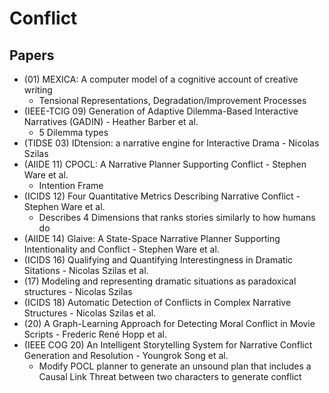 # Conflict

## Papers
* (01) MEXICA: A computer model of a cognitive account of creative writing
  + Tensional Representations, Degradation/Improvement Processes
* (IEEE-TCIG 09) Generation of Adaptive Dilemma-Based Interactive Narratives (GADIN) - Heather Barber et al.
  + 5 Dilemma types
* (TIDSE 03) IDtension: a narrative engine for Interactive Drama - Nicolas Szilas
* (AIIDE 11) CPOCL: A Narrative Planner Supporting Conflict - Stephen Ware et al.
  + Intention Frame
* (ICIDS 12) Four Quantitative Metrics Describing Narrative Conflict - Stephen Ware et al.
  + Describes 4 Dimensions that ranks stories similarly to how humans do
* (AIIDE 14) Glaive: A State-Space Narrative Planner Supporting Intentionality and Conflict - Stephen Ware et al.
* (ICIDS 16) Qualifying and Quantifying Interestingness in Dramatic Sitations - Nicolas Szilas et al.
* (17) Modeling and representing dramatic situations as paradoxical structures - Nicolas Szilas
* (ICIDS 18) Automatic Detection of Conflicts in Complex Narrative Structures - Nicolas Szilas et al.
* (20) A Graph-Learning Approach for Detecting Moral Conflict in Movie Scripts - Frederic René Hopp et al.
* (IEEE COG 20) An Intelligent Storytelling System for Narrative Conflict Generation and Resolution - Youngrok Song et al.
  + Modify POCL planner to generate an unsound plan that includes a Causal Link Threat between two characters to generate conflict
